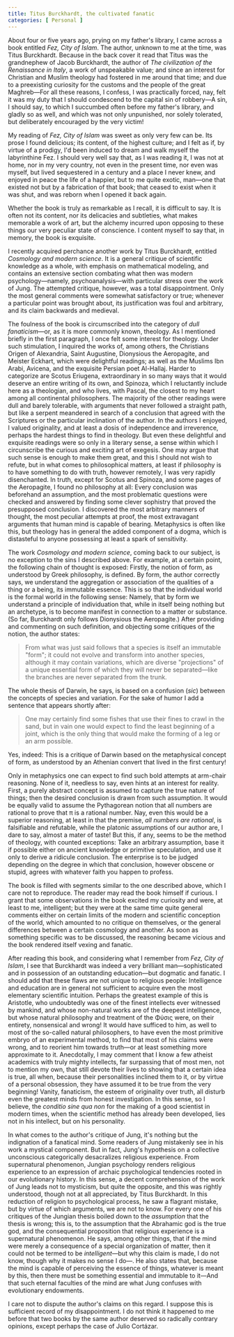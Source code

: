 ```yaml
---
title: Titus Burckhardt, the cultivated fanatic
categories: [ Personal ]
---
```


About four or five years ago, prying on my father's library, I came across a
book entitled *Fez, City of Islam*. The author, unknown to me at the time, was
Titus Burckhardt. Because in the back cover it read that Titus was the
grandnephew of Jacob Burckhardt, the author of *The civilization of the
Renaissance in Italy*, a work of unspeakable value; and since an interest for
Christian and Muslim theology had fostered in me around that time; and due to a
preexisting curiosity for the customs and the people of the great Maghreb—For
all these reasons, I confess, I was practically forced, nay, felt it was my duty
that I should condescend to the capital sin of robbery—A sin, I should say, to
which I succumbed often before my father's library, and gladly so as well, and
which was not only unpunished, nor solely tolerated, but deliberately encouraged
by the very victim!

My reading of *Fez, City of Islam* was sweet as only very few can be. Its prose
I found delicious; its content, of the highest culture; and I felt as if, by
virtue of a prodigy, I'd been induced to dream and walk myself the labyrinthine
Fez. I should very well say that, as I was reading it, I was not at home, nor in
my very country, not even in the present time, nor even was myself, but lived
sequestered in a century and a place I never knew, and enjoyed in peace the life
of a happier, but to me quite exotic, man—one that existed not but by a
fabrication of that book; that ceased to exist when it was shut, and was reborn
when I opened it back again.

Whether the book is truly as remarkable as I recall, it is difficult to say. It
is often not its content, nor its delicacies and subtleties, what makes
memorable a work of art, but the alchemy incurred upon opposing to these things
our very peculiar state of conscience. I content myself to say that, in memory,
the book is exquisite.

I recently acquired perchance another work by Titus Burckhardt, entitled
*Cosmology and modern science*. It is a general critique of scientific knowledge
as a whole, with emphasis on mathematical modeling, and contains an extensive
section combating what then was modern psychology—namely, psychoanalysis—with
particular stress over the work of Jung. The attempted critique, however, was a
total disappointment. Only the most general comments were somewhat satisfactory
or true; whenever a particular point was brought about, its justification was
foul and arbitrary, and its claim backwards and medieval.

The foulness of the book is circumscribed into the category of *dull
fanaticism*—or, as it is more commonly known, theology. As I mentioned briefly
in the first paragraph, I once felt some interest for theology. Under such
stimulation, I inquired the works of, among others, the Christians Origen of
Alexandria, Saint Augustine, Dionysious the Aeropagite, and Meister Eckhart,
which were delightful readings; as well as the Muslims Ibn Arabi, Avicena, and
the exquisite Persian poet Al-Hallaj. Harder to categorize are Scotus Eriugena,
extraordinary in so many ways that it would deserve an entire writing of its
own, and Spinoza, which I reluctantly include here as a theologian, and who
lives, with Pascal, the closest to my heart among all continental philosophers.
The majority of the other readings were dull and barely tolerable, with
arguments that never followed a straight path, but like a serpent meandered in
search of a conclusion that agreed with the Scriptures or the particular
inclination of the author. In the authors I enjoyed, I valued originality, and
at least a dosis of independence and irreverence, perhaps the hardest things to
find in theology. But even these delightful and exquisite readings were so only
in a literary sense, a sense within which I circunscribe the curious and
exciting art of exegesis. One may argue that such sense is enough to make them
great, and this I should not wish to refute, but in what comes to philosophical
matters, at least if philosophy is to have something to do with truth, however
remotely, I was very rapidly disenchanted. In truth, except for Scotus and
Spinoza, and some pages of the Aeropagite, I found no philosophy at all: Every
conclusion was beforehand an assumption, and the most problematic questions were
checked and answered by finding some clever sophistry that proved the
presupposed conclusion. I discovered the most arbitrary manners of thought, the
most peculiar attempts at proof, the most extravagant arguments that human mind
is capable of bearing. Metaphysics is often like this, but theology has in
general the added component of a dogma, which is distasteful to anyone
possessing at least a spark of sensitivity.

The work *Cosmology and modern science*, coming back to our subject, is no
exception to the sins I described above. For example, at a certain point, the
following chain of thought is exposed: Firstly, the notion of form, as
understood by Greek philosophy, is defined. By form, the author correctly says,
we understand the aggregation or association of the qualities of a thing or a
being, its immutable essence. This is so that the individual world is the formal
world in the following sense: Namely, that by form we understand a principle of
individuation that, while in itself being nothing but an archetype, is to become
manifest in connection to a matter or substance. (So far, Burckhardt only
follows Dionysious the Aeropagite.) After providing and commenting on such
definition, and objecting some critiques of the notion, the author states:

> From what was just said follows that a species is itself an immutable "form"; it
> could not evolve and transform into another species, although it may contain
> variations, which are diverse "projections" of a unique essential form of which
> they will never be separated—like the branches are never separated from the
> trunk.

The whole thesis of Darwin, he says, is based on a confusion (*sic*) between the
concepts of species and variation. For the sake of humor I add a sentence that
appears shortly after:

> One may certainly find some fishes that use their fines to crawl in the sand,
> but in vain one would expect to find the least beginning of a joint, which is
> the only thing that would make the forming of a leg or an arm possible.

Yes, indeed: This is a critique of Darwin based on the metaphysical concept of
form, as understood by an Athenian convert that lived in the first century!

Only in metaphysics one can expect to find such bold attempts at arm-chair
reasoning. None of it, needless to say, even hints at an interest for reality.
First, a purely abstract concept is assumed to capture the true nature of
things; then the desired conclusion is drawn from such assumption. It would be
equally valid to assume the Pythagorean notion that all numbers are rational to
prove that π is a rational number. Nay, even this would be a superior reasoning,
at least in that the premise, *all numbers are rational*, is falsifiable and
refutable, while the platonic assumptions of our author are, I dare to say,
almost a mater of taste! But this, if any, seems to be the method of theology,
with counted exceptions: Take an arbitrary assumption, base it if possible
either on ancient knowledge or primitive speculation, and use it only to derive
a ridicule conclusion. The enterprise is to be judged depending on the degree in
which that conclusion, however obscene or stupid, agrees with whatever faith you
happen to profess.

The book is filled with segments similar to the one described above, which I
care not to reproduce. The reader may read the book himself if curious. I grant
that some observations in the book excited my curiosity and were, at least to
me, intelligent; but they were at the same time quite general comments either on
certain limits of the modern and scientific conception of the world, which
amounted to no critique on themselves, or the general differences between a
certain cosmology and another. As soon as something specific was to be
discussed, the reasoning became vicious and the book rendered itself vexing and
fanatic.

After reading this book, and considering what I remember from *Fez, City of
Islam*, I see that Burckhardt was indeed a very brilliant man—sophisticated and
in possession of an outstanding education—but dogmatic and fanatic. I should add
that these flaws are not unique to religious people: Intelligence and education
are in general not sufficient to acquire even the most elementary scientific
intuition. Perhaps the greatest example of this is Aristotle, who undoubtedly
was one of the finest intellects ever witnessed by mankind, and whose
non-natural works are of the deepest intelligence, but whose natural philosophy
and treatment of the Φύσις were, on their entirety, nonsensical and wrong! It
would have sufficed to him, as well to most of the so-called natural
philosophers, to have even the most primitive embryo of an experimental method,
to find that most of his claims were wrong, and to reorient him towards truth—or
at least something more approximate to it. Anecdotally, I may comment that I
know a few atheist academics with truly mighty intellects, far surpassing that
of most men, not to mention my own, that still devote their lives to showing
that a certain idea is true, all when, because their personalities inclined them
to it, or by virtue of a personal obsession, they have assumed it to be true
from the very beginning! Vanity, fanaticism, the esteem of originality over
truth, all disturb even the greatest minds from honest investigation. In this
sense, so I believe, the *conditio sine qua non* for the making of a good
scientist in modern times, when the scientific method has already been
developed, lies not in his intellect, but on his personality.

In what comes to the author's critique of Jung, it's nothing but the indignation
of a fanatical mind. Some readers of Jung mistakenly see in his work a mystical
component. But in fact, Jung's hypothesis on a collective unconscious
categorically desacralizes religious experience. From supernatural phenomenon,
Jungian psychology renders religious experience to an expression of archaic
psychological tendencies rooted in our evolutionary history. In this sense, a
decent comprehension of the work of Jung leads not to mysticism, but quite the
opposite, and this was rightly understood, though not at all appreciated, by
Titus Burckhardt. In this reduction of religion to psychological process, he saw
a flagrant mistake, but by virtue of which arguments, we are not to know. For
every one of his critiques of the Jungian thesis boiled down to the *assumption*
that the thesis is wrong; this is, to the assumption that the Abrahamic god is
the true god, and the consequential proposition that religious experience is a
supernatural phenomenon. He says, among other things, that if the mind were
merely a consequence of a special organization of matter, then it could not be
termed to be *intelligent*—but why this claim is made, I do not know, though why
it makes no sense I do—. He also states that, because the mind is capable of
perceiving the essence of things, whatever is meant by this, then there must be
something essential and immutable to it—And that such eternal faculties of the
mind are what Jung confuses with evolutionary endowments.

I care not to dispute the author's claims on this regard. I suppose this is
sufficient record of my disappointment. I do not think it happened to me before
that two books by the same author deserved so radically contrary opinions,
except perhaps the case of Julio Cortázar.
